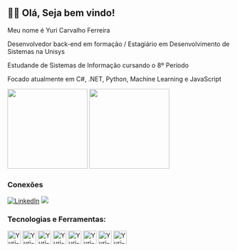 ## 👨‍💻 Olá, Seja bem vindo!

Meu nome é Yuri Carvalho Ferreira

Desenvolvedor back-end em formação / Estagiário em Desenvolvimento de Sistemas na Unisys

Estudande de Sistemas de Informação cursando o 8º Período 

Focado atualmente em C#, .NET, Python, Machine Learning e JavaScript

<div>
  
  <img height="180cm" src="https://github-readme-stats.vercel.app/api?username=Yuri-Ferreira-27&show_icons=true&theme=dark"/>
  <img height="180cm" src="https://github-readme-stats.vercel.app/api/top-langs/?username=Yuri-Ferreira-27&layout=compact&theme=dark"/>

</div>

### Conexões
[![LinkedIn](https://img.shields.io/badge/LinkedIn-0077B5?style=for-the-badge&logo=linkedin&logoColor=white)](https:///www.linkedin.com/in/yuriferreira362709/)
<a href = "mailto:yuricarvalho2616@gmail.com"><img src="https://img.shields.io/badge/-Gmail-%23333?style=for-the-badge&logo=gmail&logoColor=white" target="_blank"></a>

### Tecnologias e Ferramentas:
<div>
  <img align="center" alt="Yuri-C#" height="30" widht="40" src="https://cdn.jsdelivr.net/gh/devicons/devicon/icons/csharp/csharp-original.svg"/>
  <img align="center" alt="Yuri-Python" height="30" widht="40" src="https://cdn.jsdelivr.net/gh/devicons/devicon/icons/python/python-original-wordmark.svg"/>
  <img align="center" alt="Yuri-JavaScript" height="30" widht="40" src="https://cdn.jsdelivr.net/gh/devicons/devicon/icons/javascript/javascript-original.svg"/>
  <img align="center" alt="Yuri-C" height="30" widht="40" src="https://cdn.jsdelivr.net/gh/devicons/devicon/icons/c/c-original.svg"/>
  <img align="center" alt="Yuri-html" height="30" widht="40" src="https://cdn.jsdelivr.net/gh/devicons/devicon/icons/html5/html5-original.svg""/>
  <img align="center" alt="Yuri-css" height="30" widht="40" src="https://cdn.jsdelivr.net/gh/devicons/devicon/icons/css3/css3-original.svg"/>
  <img align="center" alt="Yuri-VisualStudio" height="30" widht="40" src="https://cdn.jsdelivr.net/gh/devicons/devicon/icons/visualstudio/visualstudio-plain.svg"/>       <img align="center" alt="Yuri-PyCharm" height="30" widht="40" src="https://cdn.jsdelivr.net/gh/devicons/devicon/icons/pycharm/pycharm-original.svg"/>                                                                                                                       

</div>
